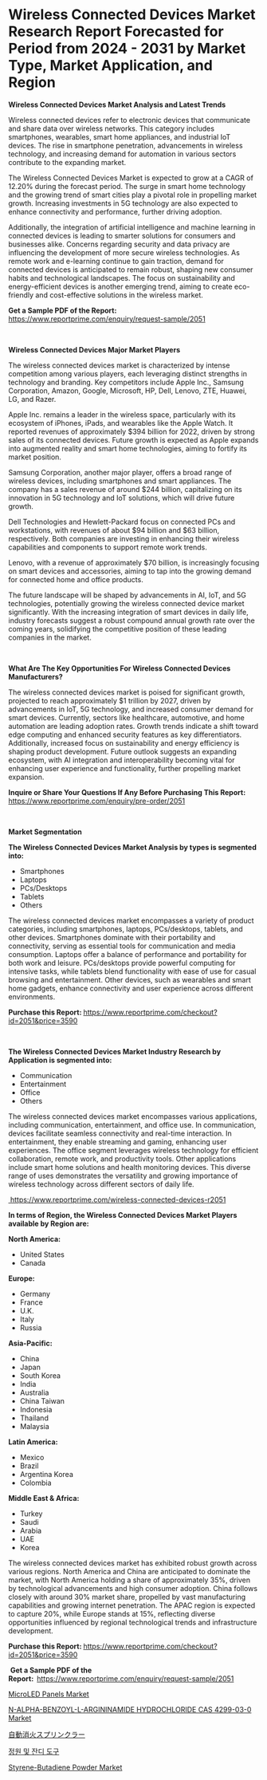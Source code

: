 <p><h1>Wireless Connected Devices Market Research Report Forecasted for Period from 2024 -  2031 by Market Type, Market Application, and Region</h1></p><p><strong>Wireless Connected Devices Market Analysis and Latest Trends</strong></p>
<p><p>Wireless connected devices refer to electronic devices that communicate and share data over wireless networks. This category includes smartphones, wearables, smart home appliances, and industrial IoT devices. The rise in smartphone penetration, advancements in wireless technology, and increasing demand for automation in various sectors contribute to the expanding market.</p><p>The Wireless Connected Devices Market is expected to grow at a CAGR of 12.20% during the forecast period. The surge in smart home technology and the growing trend of smart cities play a pivotal role in propelling market growth. Increasing investments in 5G technology are also expected to enhance connectivity and performance, further driving adoption.</p><p>Additionally, the integration of artificial intelligence and machine learning in connected devices is leading to smarter solutions for consumers and businesses alike. Concerns regarding security and data privacy are influencing the development of more secure wireless technologies. As remote work and e-learning continue to gain traction, demand for connected devices is anticipated to remain robust, shaping new consumer habits and technological landscapes. The focus on sustainability and energy-efficient devices is another emerging trend, aiming to create eco-friendly and cost-effective solutions in the wireless market.</p></p>
<p><strong>Get a Sample PDF of the Report:&nbsp;</strong> <a href="https://www.reportprime.com/enquiry/request-sample/2051">https://www.reportprime.com/enquiry/request-sample/2051</a></p>
<p>&nbsp;</p>
<p><strong>Wireless Connected Devices Major Market Players</strong></p>
<p><p>The wireless connected devices market is characterized by intense competition among various players, each leveraging distinct strengths in technology and branding. Key competitors include Apple Inc., Samsung Corporation, Amazon, Google, Microsoft, HP, Dell, Lenovo, ZTE, Huawei, LG, and Razer. </p><p>Apple Inc. remains a leader in the wireless space, particularly with its ecosystem of iPhones, iPads, and wearables like the Apple Watch. It reported revenues of approximately $394 billion for 2022, driven by strong sales of its connected devices. Future growth is expected as Apple expands into augmented reality and smart home technologies, aiming to fortify its market position.</p><p>Samsung Corporation, another major player, offers a broad range of wireless devices, including smartphones and smart appliances. The company has a sales revenue of around $244 billion, capitalizing on its innovation in 5G technology and IoT solutions, which will drive future growth.</p><p>Dell Technologies and Hewlett-Packard focus on connected PCs and workstations, with revenues of about $94 billion and $63 billion, respectively. Both companies are investing in enhancing their wireless capabilities and components to support remote work trends.</p><p>Lenovo, with a revenue of approximately $70 billion, is increasingly focusing on smart devices and accessories, aiming to tap into the growing demand for connected home and office products.</p><p>The future landscape will be shaped by advancements in AI, IoT, and 5G technologies, potentially growing the wireless connected device market significantly. With the increasing integration of smart devices in daily life, industry forecasts suggest a robust compound annual growth rate over the coming years, solidifying the competitive position of these leading companies in the market.</p></p>
<p>&nbsp;</p>
<p><strong>What Are The Key Opportunities For Wireless Connected Devices Manufacturers?</strong></p>
<p><p>The wireless connected devices market is poised for significant growth, projected to reach approximately $1 trillion by 2027, driven by advancements in IoT, 5G technology, and increased consumer demand for smart devices. Currently, sectors like healthcare, automotive, and home automation are leading adoption rates. Growth trends indicate a shift toward edge computing and enhanced security features as key differentiators. Additionally, increased focus on sustainability and energy efficiency is shaping product development. Future outlook suggests an expanding ecosystem, with AI integration and interoperability becoming vital for enhancing user experience and functionality, further propelling market expansion.</p></p>
<p><strong>Inquire or Share Your Questions If Any Before Purchasing This Report:</strong> <a href="https://www.reportprime.com/enquiry/pre-order/2051">https://www.reportprime.com/enquiry/pre-order/2051</a></p>
<p>&nbsp;</p>
<p><strong>Market Segmentation</strong></p>
<p><strong>The Wireless Connected Devices Market Analysis by types is segmented into:</strong></p>
<p><ul><li>Smartphones</li><li>Laptops</li><li>PCs/Desktops</li><li>Tablets</li><li>Others</li></ul></p>
<p><p>The wireless connected devices market encompasses a variety of product categories, including smartphones, laptops, PCs/desktops, tablets, and other devices. Smartphones dominate with their portability and connectivity, serving as essential tools for communication and media consumption. Laptops offer a balance of performance and portability for both work and leisure. PCs/desktops provide powerful computing for intensive tasks, while tablets blend functionality with ease of use for casual browsing and entertainment. Other devices, such as wearables and smart home gadgets, enhance connectivity and user experience across different environments.</p></p>
<p><strong>Purchase this Report:&nbsp;</strong><a href="https://www.reportprime.com/checkout?id=2051&price=3590">https://www.reportprime.com/checkout?id=2051&price=3590</a></p>
<p>&nbsp;</p>
<p><strong>The Wireless Connected Devices Market Industry Research by Application is segmented into:</strong></p>
<p><ul><li>Communication</li><li>Entertainment</li><li>Office</li><li>Others</li></ul></p>
<p><p>The wireless connected devices market encompasses various applications, including communication, entertainment, and office use. In communication, devices facilitate seamless connectivity and real-time interaction. In entertainment, they enable streaming and gaming, enhancing user experiences. The office segment leverages wireless technology for efficient collaboration, remote work, and productivity tools. Other applications include smart home solutions and health monitoring devices. This diverse range of uses demonstrates the versatility and growing importance of wireless technology across different sectors of daily life.</p></p>
<p><a href="https://www.reportprime.com/wireless-connected-devices-r2051">&nbsp;https://www.reportprime.com/wireless-connected-devices-r2051</a></p>
<p><strong>In terms of Region, the Wireless Connected Devices Market Players available by Region are:</strong></p>
<p>
    <p> <strong> North America: </strong>
        <ul>
            <li>United States</li>
            <li>Canada</li>
        </ul>
        </p> 
    <p> <strong> Europe: </strong>
        <ul>
            <li>Germany</li>
            <li>France</li>
            <li>U.K.</li>
            <li>Italy</li>
            <li>Russia</li>
        </ul>
        </p> 
    <p> <strong> Asia-Pacific: </strong>
        <ul>
            <li>China</li>
            <li>Japan</li>
            <li>South Korea</li>
            <li>India</li>
            <li>Australia</li>
            <li>China Taiwan</li>
            <li>Indonesia</li>
            <li>Thailand</li>
            <li>Malaysia</li>
        </ul>
        </p> 
    <p> <strong> Latin America: </strong>
        <ul>
            <li>Mexico</li>
            <li>Brazil</li>
            <li>Argentina Korea</li>
            <li>Colombia</li>
        </ul>
        </p> 
    <p> <strong> Middle East & Africa: </strong>
        <ul>
            <li>Turkey</li>
            <li>Saudi</li>
            <li>Arabia</li>
            <li>UAE</li>
            <li>Korea</li>
        </ul>
    </p>
    </p>
<p><p>The wireless connected devices market has exhibited robust growth across various regions. North America and China are anticipated to dominate the market, with North America holding a share of approximately 35%, driven by technological advancements and high consumer adoption. China follows closely with around 30% market share, propelled by vast manufacturing capabilities and growing internet penetration. The APAC region is expected to capture 20%, while Europe stands at 15%, reflecting diverse opportunities influenced by regional technological trends and infrastructure development.</p></p>
<p><strong>Purchase this Report: </strong><a href="https://www.reportprime.com/checkout?id=2051&price=3590">https://www.reportprime.com/checkout?id=2051&price=3590</a></p>
<p>&nbsp;<strong>Get a Sample PDF of the Report:&nbsp;&nbsp;</strong><a href="https://www.reportprime.com/enquiry/request-sample/2051">https://www.reportprime.com/enquiry/request-sample/2051</a></p>
<p><strong></strong></p>
<p><p><a href="https://github.com/NorbertYates/Market-Research-Report-List-6/blob/main/microled-panels-market.md">MicroLED Panels Market</a></p><p><a href="https://issuu.com/reportprime-2/docs/n-alpha-benzoyl-l-argininamide-hydr_c5b20bf2b4d333">N-ALPHA-BENZOYL-L-ARGININAMIDE HYDROCHLORIDE CAS 4299-03-0 Market</a></p><p><a href="https://medium.com/@felicidadbucar3s/%E8%87%AA%E5%8B%95%E7%81%AB%E7%81%BD%E3%82%B9%E3%83%97%E3%83%AA%E3%83%B3%E3%82%AF%E3%83%A9%E3%83%BC%E5%B8%82%E5%A0%B4%E3%81%AE%E5%8B%95%E5%90%91%E3%81%A8%E5%9C%B0%E5%9F%9F%E3%81%AE%E6%B4%9E%E5%AF%9F-2024%E5%B9%B4%E3%81%8B%E3%82%892031%E5%B9%B4%E3%81%BE%E3%81%A7%E3%81%AE%E4%BA%88%E6%B8%AC-04e41a061535">自動消火スプリンクラー</a></p><p><a href="https://medium.com/@samiahussain82/%EC%A0%95%EC%9B%90-%EB%B0%8F-%EC%9E%94%EB%94%94-%EB%8F%84%EA%B5%AC-%EC%8B%9C%EC%9E%A5-%EA%B8%80%EB%A1%9C%EB%B2%8C-%EB%B0%8F-%EC%A7%80%EC%97%AD-%EB%B6%84%EC%84%9D-2024-2031-8e47fef4e525">정원 및 잔디 도구</a></p><p><a href="https://medium.com/@tracey.gray97887/styrene-butadiene-powder-market-size-market-segmentation-market-trends-and-growth-analysis-3d6bb2a7f34e">Styrene-Butadiene Powder Market</a></p></p>